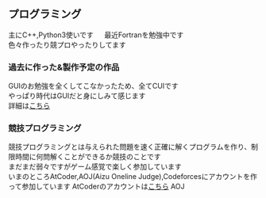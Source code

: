 ## プログラミング
主にC++,Python3使いです 　
最近Fortranを勉強中です  
色々作ったり競プロやったりしてます  
### 過去に作った&製作予定の作品
GUIのお勉強を全くしてこなかったため、全てCUIです  
やっぱり時代はGUIだと身にしみて感じます  
詳細は[こちら](jj1guj.github.io/programming_made.md)

### 競技プログラミング
競技プログラミングとは与えられた問題を速く正確に解くプログラムを作り、制限時間に何問解くことができるか競技のことです  
まだまだ弱々ですがゲーム感覚で楽しく参加しています  
いまのところAtCoder,AOJ\(Aizu Oneline Judge\),Codeforcesにアカウントを作って参加しています
AtCoderのアカウントは[こちら](https://atcoder.jp/users/jj1guj)
AOJ

